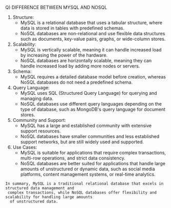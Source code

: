 Q) DIFFERENCE BETWEEN MYSQL AND NOSQL
   1) Structure:
       - MySQL is a relational database that uses a tabular structure, where data is stored in tables with
         predefined schemas.
        - NoSQL databases are non-relational and use flexible data structures such as documents, key-value
         pairs, graphs, or wide-column stores.
   2) Scalability:
        - MySQL is vertically scalable, meaning it can handle increased load by increasing the power of the
         hardware.
        - NoSQL databases are horizontally scalable, meaning they can handle increased load by adding more
         nodes or servers.
   3) Schema:
         - MySQL requires a detailed database model before creation, whereas NoSQL databases do not need a 
         predefined schema.
   4) Query Language:
        - MySQL uses SQL (Structured Query Language) for querying and managing data.
        - NoSQL databases use different query languages depending on the type of database, such as MongoDB's 
        query language for document stores.
   5) Community and Support:
        - MySQL has a large and established community with extensive support resources.
        - NoSQL databases have smaller communities and less established support networks, but are still 
        widely used and supported.
   6) Use Cases:
        - MySQL is suitable for applications that require complex transactions, multi-row operations, and 
        strict data consistency.
        - NoSQL databases are better suited for applications that handle large amounts of unstructured or
         dynamic data, such as social media platforms, content management systems, or real-time analytics.

    In summary, MySQL is a traditional relational database that excels in structured data management and
     complex transactions, while NoSQL databases offer flexibility and scalability for handling large amounts
      of unstructured data.
    